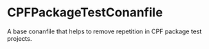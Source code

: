 # CPFPackageTestConanfile
A base conanfile that helps to remove repetition in CPF package test projects.
